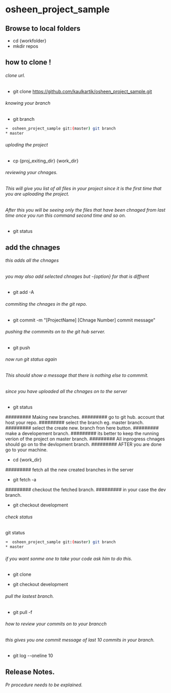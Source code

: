 # osheen_project_sample

## Browse to local folders  
* cd {workfolder} 
* mkdir repos  

## how to clone !  

###### clone url. 
* git clone https://github.com/kaulkartik/osheen_project_sample.git

###### knowing your branch  
* git branch 

```bash
➜  osheen_project_sample git:(master) git branch
* master
````
###### uploding the project   
* cp {proj_exiting_dir} {work_dir}

###### reviewing your chnages. 
###### This will give you list of all files in your project  since it is the   first time that you are uploading the project.  
###### After this you will be seeing only the files that have been chnaged from   last time once you run this command second time and so on.  
* git status

## add the chnages  
###### this adds all the chnages   
###### you may also add selected chnages but  -{option} for that is diffrent   
* git add -A

###### commiting the chnages in the git repo. 
* git commit -m "[ProjectName] [Chnage Number] commit message"

###### pushing the commmits on to the git hub server. 
* git push 

###### now run git status again 
###### This should show a message that there is nothing else to commmit. 
###### since you have uploaded all the chnages on to the server   
* git status 

######### Making new branches. 
######### go to git hub. account that host your repo. 
######### select the branch eg. master branch. 
######### select the create new. branch fron here button. 
######### make a developement branch. 
######### its better to keep the running verion of the project on master branch. 
######### All inprogress chnages should go on to the devlopment branch. 
######### AFTER you are done go to your machine.  
* cd {work_dir}

######### fetch all the new created branches in the server   
* git fetch -a

######### checkout the fetched branch. 
######### in your case the dev branch. 
* git checkout development 

###### check status   
git status 
```bash
➜  osheen_project_sample git:(master) git branch
* master
````

###### if you want sonme one to take your code ask him to do this. 
* git clone <clone url>

* git checkout development 

###### pull the lastest branch. 
* git pull -f 

###### how to review your commits on to your brancch   
###### this gives you one commit message of last 10  commits in your branch. 
* git log --oneline 10

## Release Notes. 
###### Pr procedure needs to be explained.  
